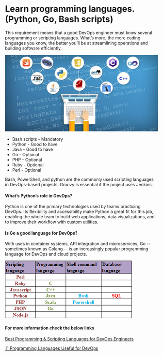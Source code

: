# Learn programming languages.(Python, Go, Bash scripts)

This requirement means that a good DevOps engineer must know several programming or scripting languages. What’s more, the more coding languages you know, the better you’ll be at streamlining operations and building software efficiently.

![](Images/lang.png)

- Bash scripts - Mandatory 
- Python - Good to have 
- Java - Good to have
- Go - Optional 
- PHP - Optional 
- Ruby - Optional 
- Perl - Optional 

Bash, PowerShell, and python are the commonly used scripting languages in DevOps-based projects. Groovy is essential if the project uses Jenkins.

#### What’s Python’s role in DevOps? 

Python is one of the primary technologies used by teams practicing DevOps. Its flexibility and accessibility make Python a great fit for this job, enabling the whole team to build web applications, data visualizations, and to improve their workflow with custom utilities.

#### Is Go a good language for DevOps?

With uses in container systems, API integration and microservices, Go -- sometimes known as Golang -- is an increasingly popular programming language for DevOps and cloud projects. 

![](Images/language.png)

#### For more information check the below links

[Best Programming & Scripting Languages for DevOps Engineers](https://devopscube.com/programming-languages-devops/)

[11 Programming Languages Useful for DevOps](https://www.apexgloballearning.com/programming-languages-useful-for-devops/)